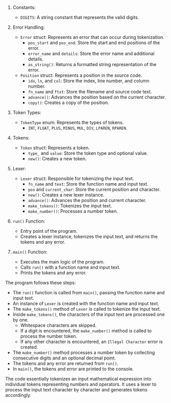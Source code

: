 1. Constants:
   - `DIGITS`: A string constant that represents the valid digits.

2. Error Handling:
   - `Error` struct: Represents an error that can occur during tokenization.
     - `pos_start` and `pos_end`: Store the start and end positions of the error.
     - `error_name` and `details`: Store the error name and additional details.
     - `as_string()`: Returns a formatted string representation of the error.
   - `Position` struct: Represents a position in the source code.
     - `idx`, `ln`, and `col`: Store the index, line number, and column number.
     - `fn_name` and `ftxt`: Store the filename and source code text.
     - `advance()`: Advances the position based on the current character.
     - `copy()`: Creates a copy of the position.

3. Token Types:
   - `TokenType` enum: Represents the types of tokens.
     - `INT`, `FLOAT`, `PLUS`, `MINUS`, `MUL`, `DIV`, `LPAREN`, `RPAREN`.

4. Tokens:
   - `Token` struct: Represents a token.
     - `type_` and `value`: Store the token type and optional value.
     - `new()`: Creates a new token.

5. Lexer:
   - `Lexer` struct: Responsible for tokenizing the input text.
     - `fn_name` and `text`: Store the function name and input text.
     - `pos` and `current_char`: Store the current position and character.
     - `new()`: Creates a new lexer instance.
     - `advance()`: Advances the position and current character.
     - `make_tokens()`: Tokenizes the input text.
     - `make_number()`: Processes a number token.

6. `run()` Function:
   - Entry point of the program.
   - Creates a lexer instance, tokenizes the input text, and returns the tokens and any error.

7. `main()` Function:
   - Executes the main logic of the program.
   - Calls `run()` with a function name and input text.
   - Prints the tokens and any error.

The program follows these steps:
- The `run()` function is called from `main()`, passing the function name and input text.
- An instance of `Lexer` is created with the function name and input text.
- The `make_tokens()` method of `Lexer` is called to tokenize the input text.
- Inside `make_tokens()`, the characters of the input text are processed one by one.
  - Whitespace characters are skipped.
  - If a digit is encountered, the `make_number()` method is called to process the number token.
  - If any other character is encountered, an `Illegal Character` error is created.
- The `make_number()` method processes a number token by collecting consecutive digits and an optional decimal point.
- The tokens and any error are returned from `run()`.
- In `main()`, the tokens and error are printed to the console.

The code essentially tokenizes an input mathematical expression into individual tokens representing numbers and operators. It uses a lexer to process the input text character by character and generates tokens accordingly.
